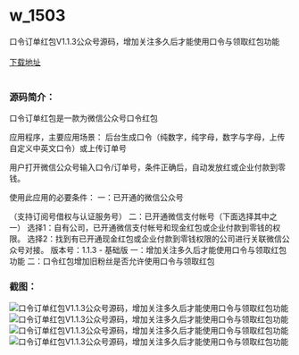 # w_1503
口令订单红包V1.1.3公众号源码，增加关注多久后才能使用口令与领取红包功能
<br/></br>
[下载地址](https://www.uuid2.com/1503.html "下载地址")
<br/></br>
<h3>源码简介：</h3>
<p>口令订单红包是一款为微信公众号口令红包<p>
<p>应用程序，主要应用场景：
后台生成口令（纯数字，纯字母，数字与字母，上传自定义中英文口令）或上传订单号<p>
<p>用户打开微信公众号输入口令/订单号，条件正确后，自动发放红或企业付款到零钱。<p>
<p>使用此应用的必要条件：
一：已开通的微信公众号<p>
<p>（支持订阅号借权与认证服务号）
二：已开通微信支付帐号（下面选择其中之一）
选择1：自有公司，已开通微信支付帐号和现金红包或企业付款到零钱的权限。
选择2：找到有已开通现金红包或企业付款到零钱权限的公司进行关联微信公众号对接。
版本号：1.1.3 - 基础版
一：增加关注多久后才能使用口令与领取红包功能
二：口令红包增加旧粉丝是否允许使用口令与领取红包<p>
<h3>截图：</h3>
<img src="https://www.uuid2.com/wp-content/uploads/img/202109/32857d4913.jpg" alt="口令订单红包V1.1.3公众号源码，增加关注多久后才能使用口令与领取红包功能"><img src="https://www.uuid2.com/wp-content/uploads/img/202109/e97b72f254.png" alt="口令订单红包V1.1.3公众号源码，增加关注多久后才能使用口令与领取红包功能"><img src="https://www.uuid2.com/wp-content/uploads/img/202109/e97b72f982.png" alt="口令订单红包V1.1.3公众号源码，增加关注多久后才能使用口令与领取红包功能"><img src="https://www.uuid2.com/wp-content/uploads/img/202109/4c5c3d4493.png" alt="口令订单红包V1.1.3公众号源码，增加关注多久后才能使用口令与领取红包功能">
